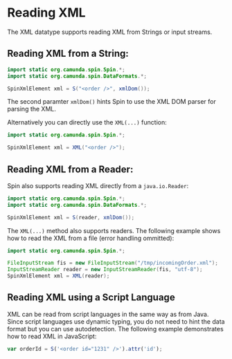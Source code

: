 # Reading XML

The XML datatype supports reading XML from Strings or input streams.

## Reading XML from a String:

```java
import static org.camunda.spin.Spin.*;
import static org.camunda.spin.DataFormats.*;

SpinXmlElement xml = S("<order />", xmlDom());
```

The second paramter `xmlDom()` hints Spin to use the XML DOM parser for parsing the XML.

Alternatively you can directly use the `XML(...)` function:

```java
import static org.camunda.spin.Spin.*;

SpinXmlElement xml = XML("<order />");
```

## Reading XML from a Reader:

Spin also supports reading XML directly from a `java.io.Reader`:

```java
import static org.camunda.spin.Spin.*;
import static org.camunda.spin.DataFormats.*;

SpinXmlElement xml = S(reader, xmlDom());
```

The `XML(...)` method also supports readers. The following example shows how to read the XML from a file (error handling ommitted):

```java
import static org.camunda.spin.Spin.*;

FileInputStream fis = new FileInputStream("/tmp/incomingOrder.xml");
InputStreamReader reader = new InputStreamReader(fis, "utf-8");
SpinXmlElement xml = XML(reader);
```

## Reading XML using a Script Language

XML can be read from script languages in the same way as from Java. Since script languages use dynamic typing, you do not need to hint the data format but you can use autodetection. The following example demonstrates how to read XML in JavaScript:

```javascript
var orderId = S('<order id="1231" />').attr('id');
```
